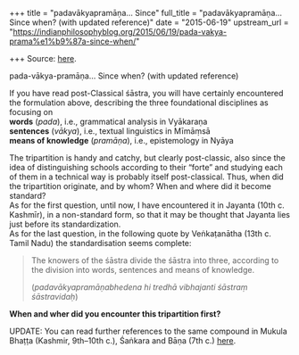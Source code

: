 +++
title = "padavākyapramāṇa… Since"
full_title = "padavākyapramāṇa… Since when? (with updated reference)"
date = "2015-06-19"
upstream_url = "https://indianphilosophyblog.org/2015/06/19/pada-vakya-prama%e1%b9%87a-since-when/"

+++
Source: [here](https://indianphilosophyblog.org/2015/06/19/pada-vakya-prama%e1%b9%87a-since-when/).

pada-vākya-pramāṇa… Since when? (with updated reference)

If you have read post-Classical śāstra, you will have certainly
encountered the formulation above, describing the three foundational
disciplines as focusing on  
**words** (*pada*), i.e., grammatical analysis in Vyākaraṇa  
**sentences** (*vākya*), i.e., textual linguistics in Mīmāṃsā  
**means of knowledge** (*pramāṇa*), i.e., epistemology in Nyāya

The tripartition is handy and catchy, but clearly post-classic, also
since the idea of distinguishing schools according to their “forte” and
studying each of them in a technical way is probably itself
post-classical. Thus, when did the tripartition originate, and by whom?
When and where did it become standard?  
As for the first question, until now, I have encountered it in Jayanta
(10th c. Kashmīr), in a non-standard form, so that it may be thought
that Jayanta lies just before its standardization.  
As for the last question, in the following quote by Veṅkaṭanātha (13th
c. Tamil Nadu) the standardisation seems complete:

> The knowers of the śāstra divide the śāstra into three, according to
> the division into words, sentences and means of knowledge.
>
> (*padavākyapramāṇabhedena hi tredhā vibhajanti śāstraṃ śāstravidaḥ*)

**When and wher did you encounter this tripartition first?**

UPDATE: You can read further references to the same compound in Mukula
Bhaṭṭa (Kashmir, 9th–10th c.), Śaṅkara and Bāṇa (7th c.)
[here](http://elisafreschi.com/2015/06/18/pada-vakya-prama%E1%B9%87a-since-when/).
